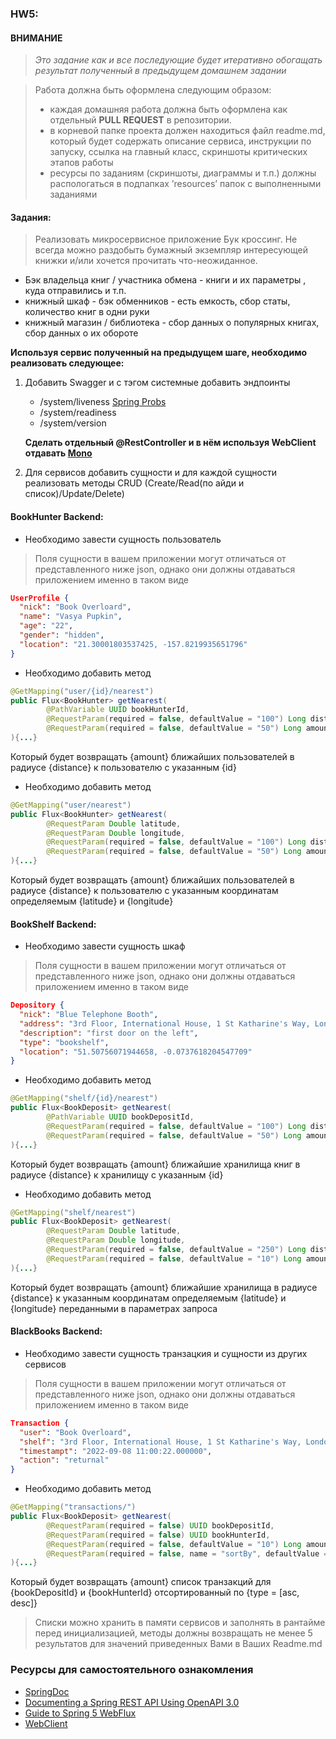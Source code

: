 ### HW5:
#### ВНИМАНИЕ
> _Это задание как и все последующие будет итеративно обогащать результат полученный в предыдущем домашнем задании_


> Работа должна быть оформлена следующим образом:
>- каждая домашняя работа должна быть оформлена как отдельный **PULL REQUEST** в репозитории.
>- в корневой папке проекта должен находиться файл readme.md, который будет содержать описание сервиса, инструкции по запуску, 
ссылка на главный класс, скриншоты критических этапов работы 
>- ресурсы по заданиям (скриншоты, диаграммы и т.п.) должны распологаться в подпапках ’resources’ папок с выполненными заданиями
#### Задания:
> Реализовать микросервисное приложение Бук кроссинг. Не всегда можно раздобыть бумажный экземпляр интересующей книжки 
> и/или хочется прочитать что-неожиданное.
- Бэк владельца книг / участника обмена -  книги и их параметры , куда отправились и т.п.
- книжный шкаф  - бэк обменников - есть емкость, сбор статы, количество книг в одни руки
- книжный магазин / библиотека - сбор данных о популярных книгах, сбор данных о их обороте 

__Используя сервис полученный на предыдущем шаге, необходимо реализовать следующее:__

1. Добавить Swagger и с тэгом системные добавить эндпоинты 
    - /system/liveness [Spring Probs](https://spring.io/blog/2020/03/25/liveness-and-readiness-probes-with-spring-boot)
    - /system/readiness 
    - /system/version

   __Сделать отдельный @RestController и в нём используя WebClient отдавать [Mono](https://www.baeldung.com/spring-5-webclient)__

2. Для сервисов добавить сущности и для каждой сущности реализовать методы CRUD (Create/Read(по айди и список)/Update/Delete)

 
#### BookHunter Backend:
 - Необходимо завести сущность пользователь 
> Поля сущности в вашем приложении могут отличаться от представленного ниже json, 
> однако они должны отдаваться приложением именно в таком виде
```json
UserProfile {
  "nick": "Book Overloard",
  "name": "Vasya Pupkin",
  "age": "22",
  "gender": "hidden",
  "location": "21.30001803537425, -157.8219935651796"
}
```

 - Необходимо добавить метод
```java
@GetMapping("user/{id}/nearest")
public Flux<BookHunter> getNearest(
        @PathVariable UUID bookHunterId, 
        @RequestParam(required = false, defaultValue = "100") Long distance,
        @RequestParam(required = false, defaultValue = "50") Long amount,
){...}
```
Который будет возвращать {amount} ближайших пользователей в радиусе {distance} к пользователю с указанным {id}

- Необходимо добавить метод
```java
@GetMapping("user/nearest")
public Flux<BookHunter> getNearest(
        @RequestParam Double latitude,
        @RequestParam Double longitude,
        @RequestParam(required = false, defaultValue = "100") Long distance,
        @RequestParam(required = false, defaultValue = "50") Long amount,
){...}
```
Который будет возвращать {amount} ближайших пользователей в радиусе {distance} к пользователю с указанным координатам 
определяемым {latitude} и {longitude}

#### BookShelf Backend:
- Необходимо завести сущность шкаф
> Поля сущности в вашем приложении могут отличаться от представленного ниже json,
> однако они должны отдаваться приложением именно в таком виде
```json
Depository {
  "nick": "Blue Telephone Booth",
  "address": "3rd Floor, International House, 1 St Katharine's Way, London E1W 1UN, Великобритания",
  "description": "first door on the left",
  "type": "bookshelf",
  "location": "51.50756071944658, -0.0737618204547709"
}
```

- Необходимо добавить метод
```java
@GetMapping("shelf/{id}/nearest")
public Flux<BookDeposit> getNearest(
        @PathVariable UUID bookDepositId, 
        @RequestParam(required = false, defaultValue = "100") Long distance,
        @RequestParam(required = false, defaultValue = "50") Long amount,
){...}
```
Который будет возвращать {amount} ближайшие хранилища книг в радиусе {distance} к хранилищу с указанным {id}

- Необходимо добавить метод
```java
@GetMapping("shelf/nearest")
public Flux<BookDeposit> getNearest(
        @RequestParam Double latitude,
        @RequestParam Double longitude,
        @RequestParam(required = false, defaultValue = "250") Long distance,
        @RequestParam(required = false, defaultValue = "10") Long amount,
){...}
```
Который будет возвращать {amount} ближайшие хранилища в радиусе {distance} к указанным координатам определяемым {latitude} и {longitude} 
переданными в параметрах запроса

#### BlackBooks Backend:

- Необходимо завести сущность транзацкия и сущности из других сервисов
> Поля сущности в вашем приложении могут отличаться от представленного ниже json,
> однако они должны отдаваться приложением именно в таком виде
```json
Transaction {
  "user": "Book Overloard",
  "shelf": "3rd Floor, International House, 1 St Katharine's Way, London E1W 1UN, Великобритания",
  "timestampt": "2022-09-08 11:00:22.000000",
  "action": "returnal"
}
```

- Необходимо добавить метод
```java
@GetMapping("transactions/")
public Flux<BookDeposit> getNearest(
        @RequestParam(required = false) UUID bookDepositId,
        @RequestParam(required = false) UUID bookHunterId,
        @RequestParam(required = false, defaultValue = "10") Long amount,
        @RequestParam(required = false, name = "sortBy", defaultValue = "desc") SortType type,
){...}
```
Который будет возвращать {amount} список транзакций для {bookDepositId} и  {bookHunterId} отсортированный по {type = [asc, desc]}

 > Списки можно хранить в памяти сервисов и заполнять в рантайме перед инициализацией, методы должны возвращать 
 > не менее 5 результатов для значений приведенных Вами в Ваших Readme.md


### Ресурсы для самостоятельного ознакомления
 - [SpringDoc](https://springdoc.org/)
 - [Documenting a Spring REST API Using OpenAPI 3.0](https://www.baeldung.com/spring-rest-openapi-documentation)
 - [Guide to Spring 5 WebFlux](https://www.baeldung.com/spring-webflux)
 - [WebClient](https://www.baeldung.com/spring-5-webclient)
   